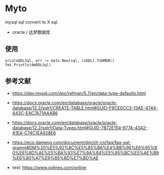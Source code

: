 # Myto

mysql sql convert to X sql.

- oracle / 达梦数据库

## 使用 

```golang
orcaleDDLSql, err := myto.New(sql, isDDL).ToDMDB()
fmt.Println(dmDDLSql)
```


## 参考文献

- https://dev.mysql.com/doc/refman/5.7/en/data-type-defaults.html
- https://docs.oracle.com/en/database/oracle/oracle-database/12.2/sqlrf/CREATE-TABLE.html#GUID-F9CE0CC3-13AE-4744-A43C-EAC7A71AAAB6
- https://docs.oracle.com/en/database/oracle/oracle-database/12.2/sqlrf/Data-Types.html#GUID-7B72E154-677A-4342-A1EA-C74C1EA928E6
- https://eco.dameng.com/document/dm/zh-cn/faq/faq-sql-gramm#DM%20%E5%92%8C%E5%85%B6%E4%BB%96%E6%95%B0%E6%8D%AE%E5%BA%93%E7%9A%84%E5%85%BC%E5%AE%B9%E6%80%A7%E9%85%8D%E7%BD%AE

- test: https://www.sqlines.com/online 